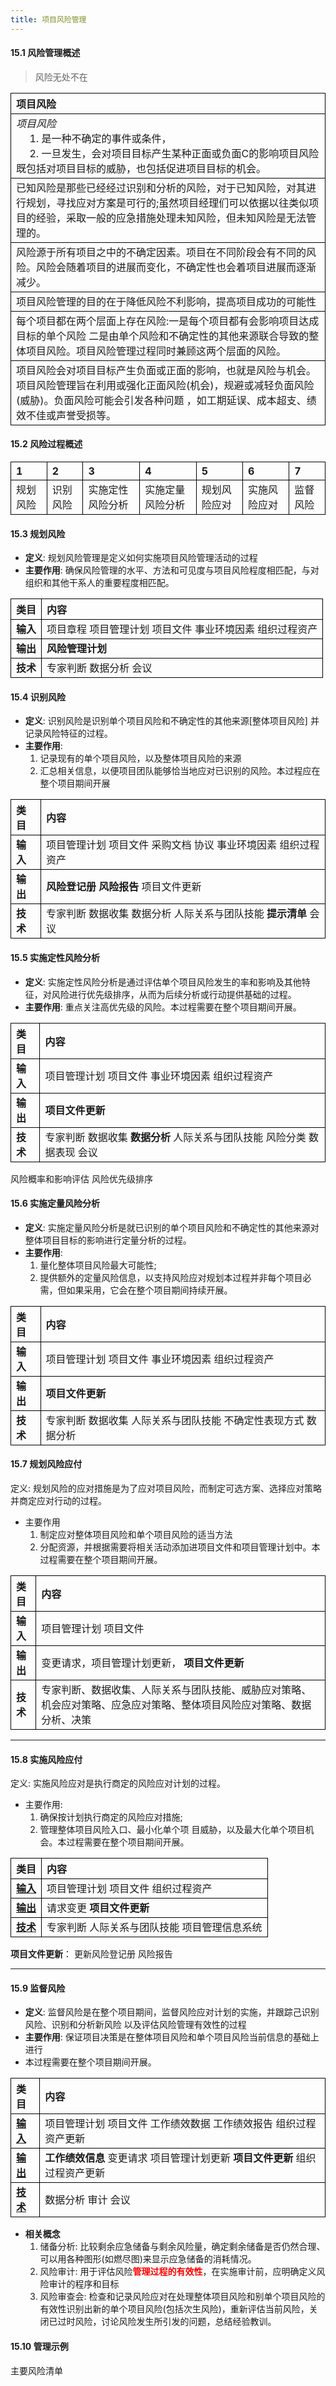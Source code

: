 ```yaml
---
title: 项目风险管理
---
```

#### 15.1 风险管理概述
> 风险无处不在 

|项目风险|
|:--|
| *项目风险* <br> &nbsp;&nbsp;&nbsp;&nbsp;   1. 是一种不确定的事件或条件，<br> &nbsp;&nbsp;&nbsp;&nbsp;  2. 一旦发生，会对项目目标产生某种正面或负面C的影响项目风险既包括对项目目标的威胁，也包括促进项目目标的机会。
|已知风险是那些已经经过识别和分析的风险，对于已知风险，对其进行规划，寻找应对方案是可行的;虽然项目经理们可以依据以往类似项目的经验，采取一般的应急措施处理未知风险，但未知风险是无法管理的。
|风险源于所有项目之中的不确定因素。项目在不同阶段会有不同的风险。风险会随着项目的进展而变化，不确定性也会着项目进展而逐渐减少。
|项目风险管理的目的在于降低风险不利影响，提高项目成功的可能性
|每个项目都在两个层面上存在风险:一是每个项目都有会影响项目达成目标的单个风险 二是由单个风险和不确定性的其他来源联合导致的整体项目风险。项目风险管理过程同时兼顾这两个层面的风险。
|项目风险会对项目目标产生负面或正面的影响，也就是风险与机会。项目风险管理旨在利用或强化正面风险(机会)，规避或减轻负面风险(威胁)。负面风险可能会引发各种问题 ，如工期延误、成本超支、绩效不佳或声誉受损等。

#### 15.2 风险过程概述
|1|2|3|4|5|6|7|
|:--|:--|:--|:--|:--|:--|:--|
|规划风险|识别风险|实施定性风险分析|实施定量风险分析|规划风险应对|实施风险应对|监督风险|

#### 15.3 规划风险
- **定义**: 规划风险管理是定义如何实施项目风险管理活动的过程
- **主要作用**: 确保风险管理的水平、方法和可见度与项目风险程度相匹配，与对组织和其他干系人的重要程度相匹配。
 
<!-- <u>**输入**</u> -->
| 类目 | 内容 |
|:---|:---|
|**输入**|项目章程 项目管理计划 项目文件 事业环境因素 组织过程资产
|**输出**| **风险管理计划**
|**技术**|专家判断 数据分析 会议

#### 15.4 识别风险
- **定义**: 识别风险是识别单个项目风险和不确定性的其他来源[整体项目风险] 并记录风险特征的过程。
- **主要作用**: 
    1. 记录现有的单个项目风险，以及整体项目风险的来源
    2. 汇总相关信息，以便项目团队能够恰当地应对已识别的风险。本过程应在整个项目期间开展

| 类目 | 内容 |
|:---|:---|
| **输入**|项目管理计划 项目文件 采购文档 协议 事业环境因素 组织过程资产
| **输出**| **风险登记册** **风险报告** 项目文件更新
| **技术**|专家判断 数据收集 数据分析 人际关系与团队技能 **提示清单** 会议

#### 15.5 实施定性风险分析
- **定义**: 实施定性风险分析是通过评估单个项目风险发生的率和影响及其他特征，对风险进行优先级排序，从而为后续分析或行动提供基础的过程。
- **主要作用**: 重点关注高优先级的风险。本过程需要在整个项目期间开展。
<!-- <u>**输入**</u> -->
| 类目 | 内容 |
|:---|:---|
**输入**|项目管理计划 项目文件 事业环境因素 组织过程资产
**输出**| **项目文件更新**
**技术**|专家判断 数据收集 **数据分析** 人际关系与团队技能 风险分类 数据表现 会议

风险概率和影响评估 风险优先级排序

#### 15.6 实施定量风险分析
- **定义**: 实施定量风险分析是就已识别的单个项目风险和不确定性的其他来源对整体项目目标的影响进行定量分析的过程。
- **主要作用**: 
    1. 量化整体项目风险最大可能性;
    2. 提供额外的定量风险信息，以支持风险应对规划本过程并非每个项目必需，但如果采用，它会在整个项目期间持续开展。 
<!-- <u>**输入**</u> -->
| 类目 | 内容 |
|:---|:---|
**输入**|项目管理计划 项目文件 事业环境因素 组织过程资产
**输出**| **项目文件更新**
**技术**|专家判断 数据收集 人际关系与团队技能 不确定性表现方式 数据分析 

 



#### 15.7 规划风险应付 
定义: 规划风险的应对措施是为了应对项目风险，而制定可选方案、选择应对策略并商定应对行动的过程。

- 主要作用 
    1. 制定应对整体项目风险和单个项目风险的适当方法
    2. 分配资源，并根据需要将相关活动添加进项目文件和项目管理计划中。本过程需要在整个项目期间开展。
<!-- <u>**输入**</u> -->
| 类目 | 内容 |
|:---|:---|
**输入**|项目管理计划 项目文件
**输出**|变更请求，项目管理计划更新， **项目文件更新**
**技术**|专家判断、数据收集、人际关系与团队技能、威胁应对策略、机会应对策略、应急应对策略、整体项目风险应对策略、数据分析、决策

---
#### 15.8 实施风险应付 
定义: 实施风险应对是执行商定的风险应对计划的过程。

- 主要作用: 
    1. 确保按计划执行商定的风险应对措施;
    2. 管理整体项目风险入口、最小化单个项
目威胁，以及最大化单个项目机会。本过程需要在整个项目期间开展。

| 类目 | 内容 |  
| :--- | :--- |  
| <u>**输入**</u> | 项目管理计划 项目文件 组织过程资产 |  
| <u>**输出**</u> | 请求变更 __项目文件更新__ |  
| <u>**技术**</u> | 专家判断 人际关系与团队技能 项目管理信息系统 |  

__项目文件更新__： 更新风险登记册 风险报告

---
#### 15.9 监督风险 

- **定义**: 监督风险是在整个项目期间，监督风险应对计划的实施，并跟踪己识别风险、识别和分析新风险
以及评估风险管理有效性的过程
- **主要作用**: 保证项目决策是在整体项目风险和单个项目风险当前信息的基础上进行
- 本过程需要在整个项目期间开展。



| 类目 | 内容 |  
| :--- | :--- |  
| <u>**输入**</u> | 项目管理计划 项目文件 工作绩效数据 工作绩效报告 组织过程资产更新|  
| <u>**输出**</u> | __工作绩效信息__ 变更请求 项目管理计划更新  __项目文件更新__ 组织过程资产更新 | 
| <u>**技术**</u> | 数据分析 审计 会议 |  

- **相关概念**
    1. 储备分析: 比较剩余应急储备与剩余风险量，确定剩余储备是否仍然合理、可以用各种图形(如燃尽图)来显示应急储备的消耗情况。
    2. 风险审计: 用于评估风险<strong style="color: red;">管理过程的有效性</strong>，在实施审计前，应明确定义风险审计的程序和目标
    3. 风险审查会: 检查和记录风险应对在处理整体项目风险和别单个项目风险的有效性识别出新的单个项目风险(包括次生风险)，重新评估当前风险，关闭已过时风险，讨论风险发生所引发的问题，总结经验教训。
 
<!-- <strong style="color: red;">管理过程的有效性</strong> -->


#### 15.10 管理示例 
主要风险清单 


<style>
table {
   border-collapse: collapse;  /* 合并两个挨着的单元格之间的边框 */
}

td, th {
    border: 0.6px solid black;/* 设置单元格的边框 */
}
</style>

<!-- <table>
    <tr>
        <th>Header 1</th>
        <th>Header 2</th>
    </tr>
    <tr>
        <td>Cell 1</td>
        <td>Cell 2</td>
    </tr>
</table> -->